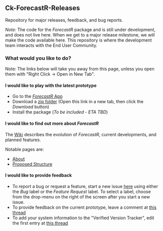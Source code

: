 ## Ck-ForecastR-Releases
Repository for major releases, feedback, and bug reports.

*Note*: The code for the *ForecastR* package and is still under development, and
does not live here. When we get to a major release milestone, we will make the
code available here.  This repository is where the development team interacts with the End User Community.


### What would you like to do?

Note: The links below will take you away from this page, unless you open them with "Right Click -> Open in New Tab".

#### I would like to play with the latest prototype

* Go to the [*ForecastR* App](https://solv-code.shinyapps.io/forecastr/)
* Download a [zip folder](Zipped_Releases/CK_ForecastR_Prototype2018_09_20.zip) (Open this link in a new tab, then click the *Download* button)
* Install the package (*To be included - ETA TBD*)

#### I would like to find out more about *ForecastR*

The [Wiki](https://github.com/SOLV-Code/Ck-ForecastR-Releases/wiki) describes the evolution of *ForecastR*, current developments,
and planned features.

Notable pages are:

* [About](https://github.com/SOLV-Code/Ck-ForecastR-Releases/wiki/1---About)
* [Proposed Structure](https://github.com/SOLV-Code/Ck-ForecastR-Releases/wiki/2---Structure)



#### I would like to provide feedback

* To report a bug or request a feature, start a new issue [here](https://github.com/SOLV-Code/Ck-ForecastR-Releases/issues) using either the *Bug* label or
the *Feature Request* label. To select a label, choose from the drop-menu on the right of the screen after you start a new issue.
* To provide feedback on the current prototype, leave a comment at [this thread](https://github.com/SOLV-Code/Ck-ForecastR-Releases/issues/1)
* To add your system information to the "Verified Version Tracker", edit the first entry at [this thread](https://github.com/SOLV-Code/Ck-ForecastR-Releases/issues/2)


